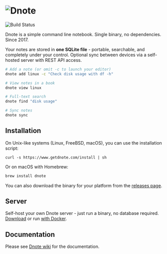 ![Dnote](assets/logo.png)
=========================

![Build Status](https://github.com/dnote/dnote/actions/workflows/ci.yml/badge.svg)

Dnote is a simple command line notebook. Single binary, no dependencies. Since 2017.

Your notes are stored in **one SQLite file** - portable, searchable, and completely under your control. Optional sync between devices via a self-hosted server with REST API access.

```sh
# Add a note (or omit -c to launch your editor)
dnote add linux -c "Check disk usage with df -h"

# View notes in a book
dnote view linux

# Full-text search
dnote find "disk usage"

# Sync notes
dnote sync
```

## Installation

On Unix-like systems (Linux, FreeBSD, macOS), you can use the installation script:

    curl -s https://www.getdnote.com/install | sh

Or on macOS with Homebrew:

```sh
brew install dnote
```

You can also download the binary for your platform from the [releases page](https://github.com/dnote/dnote/releases).

## Server

Self-host your own Dnote server - just run a binary, no database required. [Download](https://github.com/dnote/dnote/blob/master/SELF_HOSTING.md) or run [with Docker](https://github.com/dnote/dnote/blob/master/host/docker/README.md).

## Documentation

Please see [Dnote wiki](https://github.com/dnote/dnote/wiki) for the documentation.
